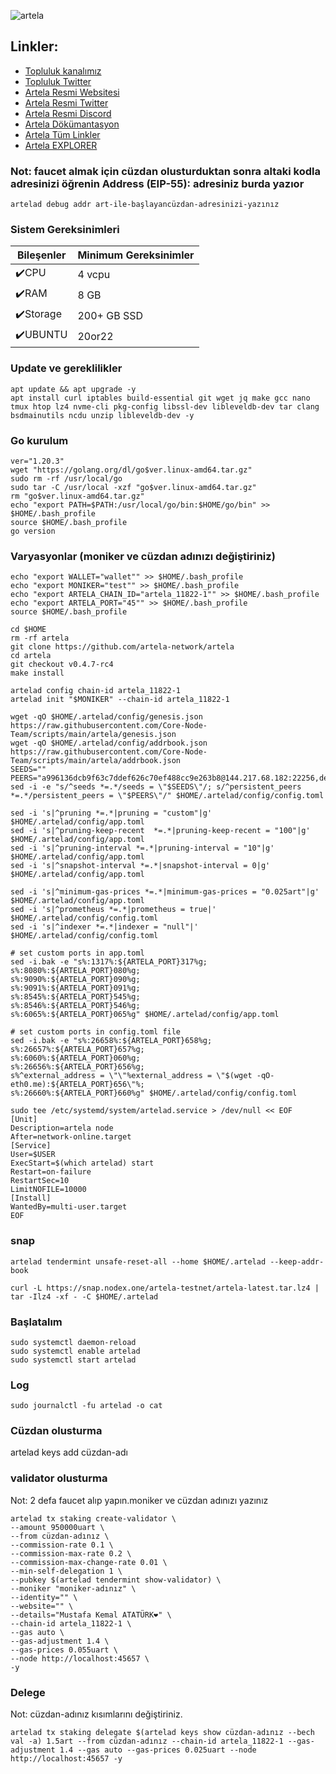 
![artela](https://github.com/molla202/Artela/assets/91562185/a7922117-442e-4bbf-b56a-1d11e09670f7)

## Linkler:
 * [Topluluk kanalımız](https://t.me/corenodechat)
 * [Topluluk Twitter](https://twitter.com/corenodeHQ)
 * [Artela Resmi Websitesi](https://artela.network/)
 * [Artela Resmi Twitter](https://twitter.com/Artela_Network)
 * [Artela Resmi Discord](https://discord.gg/TzmnmuCU)
 * [Artela Dökümantasyon](https://docs.artela.network/develop/node/run-full-node)
 * [Artela Tüm Linkler](https://linktr.ee/artela_network)
 * [Artela EXPLORER](https://test.explorer.ist/artela/staking)




### Not: faucet almak için cüzdan olusturduktan sonra altaki kodla adresinizi öğrenin Address (EIP-55): adresiniz burda yazıor
```
artelad debug addr art-ile-başlayancüzdan-adresinizi-yazınız
```



### Sistem Gereksinimleri

| Bileşenler | Minimum Gereksinimler | 
| ------------ | ------------ |
| ✔️CPU |	4 vcpu|
| ✔️RAM	| 8 GB |
| ✔️Storage	| 200+ GB SSD |
| ✔️UBUNTU | 20or22 |


### Update ve gereklilikler
```
apt update && apt upgrade -y
apt install curl iptables build-essential git wget jq make gcc nano tmux htop lz4 nvme-cli pkg-config libssl-dev libleveldb-dev tar clang bsdmainutils ncdu unzip libleveldb-dev -y
```
### Go kurulum
```
ver="1.20.3"
wget "https://golang.org/dl/go$ver.linux-amd64.tar.gz"
sudo rm -rf /usr/local/go
sudo tar -C /usr/local -xzf "go$ver.linux-amd64.tar.gz"
rm "go$ver.linux-amd64.tar.gz"
echo "export PATH=$PATH:/usr/local/go/bin:$HOME/go/bin" >> $HOME/.bash_profile
source $HOME/.bash_profile
go version
```
### Varyasyonlar (moniker ve cüzdan adınızı değiştiriniz)
```
echo "export WALLET="wallet"" >> $HOME/.bash_profile
echo "export MONIKER="test"" >> $HOME/.bash_profile
echo "export ARTELA_CHAIN_ID="artela_11822-1"" >> $HOME/.bash_profile
echo "export ARTELA_PORT="45"" >> $HOME/.bash_profile
source $HOME/.bash_profile

cd $HOME
rm -rf artela
git clone https://github.com/artela-network/artela
cd artela
git checkout v0.4.7-rc4
make install

artelad config chain-id artela_11822-1
artelad init "$MONIKER" --chain-id artela_11822-1

wget -qO $HOME/.artelad/config/genesis.json https://raw.githubusercontent.com/Core-Node-Team/scripts/main/artela/genesis.json
wget -qO $HOME/.artelad/config/addrbook.json https://raw.githubusercontent.com/Core-Node-Team/scripts/main/artela/addrbook.json
SEEDS=""
PEERS="a996136dcb9f63c7ddef626c70ef488cc9e263b8@144.217.68.182:22256,de5612c035bd1875f0bd36d7cbf5d660b0d1e943@5.78.64.11:26656,bec6934fcddbac139bdecce19f81510cb5e02949@47.254.24.106:26656,30fb0055aced21472a01911353101bc4cd356bb3@47.89.230.117:26656,a03ae11a093c67e2554b73d174c4168fe715af10@57.128.103.184:26656,146d6011cce0423f564c9277c6a3390657c53730@157.90.226.23:26656,0188a9bcff4f411b29dbddda527d77803396e1c6@185.245.182.180:26656,b23bc610c374fd071c20ce4a2349bf91b8fbd7db@65.108.72.233:11656,aa416d3628dcce6e87d4b92d1867c8eca36a70a7@47.254.93.86:26656,978dee673bd447147f61aa5a1bdaabdfb8f8b853@47.88.57.107:26656,35ce36af33e289a29787eedb3127d21bf10edcff@81.0.218.194:45656,32d0e4aec8d8a8e33273337e1821f2fe2309539a@47.88.58.36:26656,1b73ac616d74375932fb6847ec67eee4a98174e9@116.202.85.52:25556,9e2fbfc4b32a1b013e53f3fc9b45638f4cddee36@47.254.66.177:26656,b23bc610c374fd071c20ce4a2349bf91b8fbd7db@65.108.72.233:11656,30fb0055aced21472a01911353101bc4cd356bb3@47.89.230.117:26656,9e2fbfc4b32a1b013e53f3fc9b45638f4cddee36@47.254.66.177:26656,978dee673bd447147f61aa5a1bdaabdfb8f8b853@47.88.57.107:26656,aa416d3628dcce6e87d4b92d1867c8eca36a70a7@47.254.93.86:26656"
sed -i -e "s/^seeds *=.*/seeds = \"$SEEDS\"/; s/^persistent_peers *=.*/persistent_peers = \"$PEERS\"/" $HOME/.artelad/config/config.toml

sed -i 's|^pruning *=.*|pruning = "custom"|g' $HOME/.artelad/config/app.toml
sed -i 's|^pruning-keep-recent  *=.*|pruning-keep-recent = "100"|g' $HOME/.artelad/config/app.toml
sed -i 's|^pruning-interval *=.*|pruning-interval = "10"|g' $HOME/.artelad/config/app.toml
sed -i 's|^snapshot-interval *=.*|snapshot-interval = 0|g' $HOME/.artelad/config/app.toml

sed -i 's|^minimum-gas-prices *=.*|minimum-gas-prices = "0.025art"|g' $HOME/.artelad/config/app.toml
sed -i 's|^prometheus *=.*|prometheus = true|' $HOME/.artelad/config/config.toml
sed -i 's|^indexer *=.*|indexer = "null"|' $HOME/.artelad/config/config.toml

# set custom ports in app.toml
sed -i.bak -e "s%:1317%:${ARTELA_PORT}317%g;
s%:8080%:${ARTELA_PORT}080%g;
s%:9090%:${ARTELA_PORT}090%g;
s%:9091%:${ARTELA_PORT}091%g;
s%:8545%:${ARTELA_PORT}545%g;
s%:8546%:${ARTELA_PORT}546%g;
s%:6065%:${ARTELA_PORT}065%g" $HOME/.artelad/config/app.toml

# set custom ports in config.toml file
sed -i.bak -e "s%:26658%:${ARTELA_PORT}658%g;
s%:26657%:${ARTELA_PORT}657%g;
s%:6060%:${ARTELA_PORT}060%g;
s%:26656%:${ARTELA_PORT}656%g;
s%^external_address = \"\"%external_address = \"$(wget -qO- eth0.me):${ARTELA_PORT}656\"%;
s%:26660%:${ARTELA_PORT}660%g" $HOME/.artelad/config/config.toml

sudo tee /etc/systemd/system/artelad.service > /dev/null << EOF
[Unit]
Description=artela node
After=network-online.target
[Service]
User=$USER
ExecStart=$(which artelad) start
Restart=on-failure
RestartSec=10
LimitNOFILE=10000
[Install]
WantedBy=multi-user.target
EOF
```

### snap
```
artelad tendermint unsafe-reset-all --home $HOME/.artelad --keep-addr-book

curl -L https://snap.nodex.one/artela-testnet/artela-latest.tar.lz4 | tar -Ilz4 -xf - -C $HOME/.artelad
```
### Başlatalım
```
sudo systemctl daemon-reload
sudo systemctl enable artelad
sudo systemctl start artelad
```
### Log
```
sudo journalctl -fu artelad -o cat
```

### Cüzdan olusturma

artelad keys add cüzdan-adı

### validator olusturma
Not: 2 defa faucet alıp yapın.moniker ve cüzdan adınızı yazınız
```
artelad tx staking create-validator \
--amount 950000uart \
--from cüzdan-adınız \
--commission-rate 0.1 \
--commission-max-rate 0.2 \
--commission-max-change-rate 0.01 \
--min-self-delegation 1 \
--pubkey $(artelad tendermint show-validator) \
--moniker "moniker-adınız" \
--identity="" \
--website="" \
--details="Mustafa Kemal ATATÜRK❤️" \
--chain-id artela_11822-1 \
--gas auto \
--gas-adjustment 1.4 \
--gas-prices 0.055uart \
--node http://localhost:45657 \
-y
```
### Delege
Not: cüzdan-adınız kısımlarını değiştiriniz.
```
artelad tx staking delegate $(artelad keys show cüzdan-adınız --bech val -a) 1.5art --from cüzdan-adınız --chain-id artela_11822-1 --gas-adjustment 1.4 --gas auto --gas-prices 0.025uart --node http://localhost:45657 -y
```

